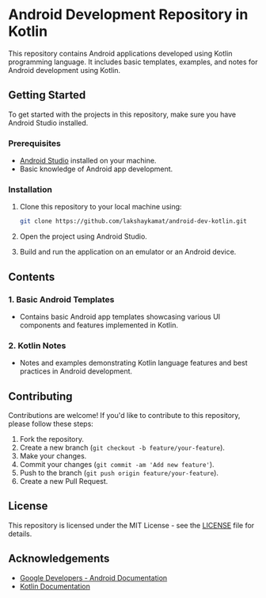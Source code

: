 # Android Development Repository in Kotlin

This repository contains Android applications developed using Kotlin programming language. It includes basic templates, examples, and notes for Android development using Kotlin.

## Getting Started

To get started with the projects in this repository, make sure you have Android Studio installed.

### Prerequisites

- [Android Studio](https://developer.android.com/studio) installed on your machine.
- Basic knowledge of Android app development.

### Installation

1. Clone this repository to your local machine using:
   ```bash
   git clone https://github.com/lakshaykamat/android-dev-kotlin.git
   ```

2. Open the project using Android Studio.
   
3. Build and run the application on an emulator or an Android device.

## Contents

### 1. Basic Android Templates
- Contains basic Android app templates showcasing various UI components and features implemented in Kotlin.

### 2. Kotlin Notes
- Notes and examples demonstrating Kotlin language features and best practices in Android development.

## Contributing

Contributions are welcome! If you'd like to contribute to this repository, please follow these steps:

1. Fork the repository.
2. Create a new branch (`git checkout -b feature/your-feature`).
3. Make your changes.
4. Commit your changes (`git commit -am 'Add new feature'`).
5. Push to the branch (`git push origin feature/your-feature`).
6. Create a new Pull Request.

## License

This repository is licensed under the MIT License - see the [LICENSE](LICENSE) file for details.

## Acknowledgements

- [Google Developers - Android Documentation](https://developer.android.com/docs)
- [Kotlin Documentation](https://kotlinlang.org/docs/)